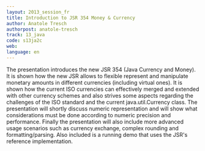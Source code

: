 ```yaml
---
layout: 2013_session_fr
title: Introduction to JSR 354 Money & Currency
author: Anatole Tresch
authorpost: anatole-tresch
track: 13_java
code: s13ja2c
web: 
language: en
---
```


The presentation introduces the new JSR 354 (Java Currency and Money). It is shown how the new JSR allows to flexible represent and manipulate monetary amounts in different currencies (including virtual ones). It is shown how the current ISO currencies can effectively merged and extended with other currency schemes and also strives some aspects regarding the challenges of the ISO standard and the current java.util.Currency class. The presentation will shortly discuss numeric representation and will show what considerations must be done according to numeric precision and performance. 
Finally the presentation will also include more advanced usage scenarios such as currency exchange, complex rounding and formatting/parsing. Also included is a running demo that uses the JSR's reference implementation.